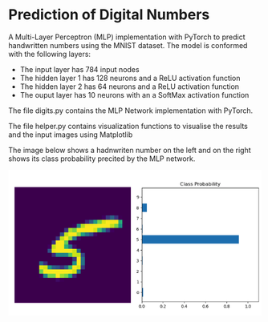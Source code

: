 # Prediction of Digital Numbers

A Multi-Layer Perceptron (MLP) implementation with PyTorch to predict handwritten numbers using the MNIST dataset.
The model is conformed with the following layers:
- The input layer has 784 input nodes
- The hidden layer 1 has 128 neurons and a ReLU activation function
- The hidden layer 2 has 64 neurons and a ReLU activation function
- The ouput layer has 10 neurons with an a SoftMax activation function

The file digits.py contains the MLP Network implementation with PyTorch.

The file helper.py contains visualization functions to visualise the results and the input images using Matplotlib


The image below shows a hadnwriten number on the left and on the right shows its class probability precited by the MLP network.

<img src="images/image-01.png">
